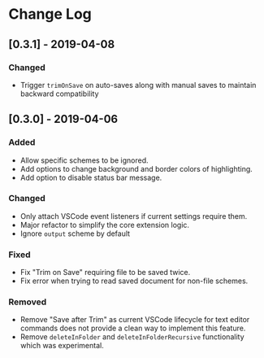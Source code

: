 # Change Log


## [0.3.1] - 2019-04-08
### Changed
- Trigger `trimOnSave` on auto-saves along with manual saves to maintain backward compatibility


## [0.3.0] - 2019-04-06
### Added
- Allow specific schemes to be ignored.
- Add options to change background and border colors of highlighting.
- Add option to disable status bar message.

### Changed
- Only attach VSCode event listeners if current settings require them.
- Major refactor to simplify the core extension logic.
- Ignore `output` scheme by default

### Fixed
- Fix "Trim on Save" requiring file to be saved twice.
- Fix error when trying to read saved document for non-file schemes.

### Removed
- Remove "Save after Trim" as current VSCode lifecycle for text editor commands does not provide a clean way to implement this feature.
- Remove `deleteInFolder` and `deleteInFolderRecursive` functionality which was experimental.
